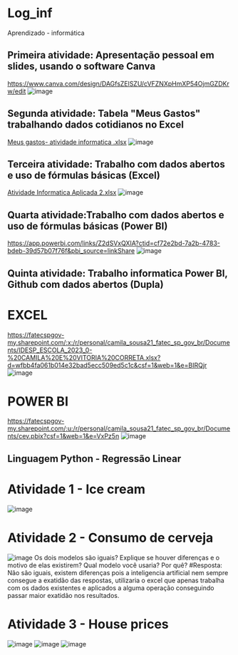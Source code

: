 # Log_inf
Aprendizado - informática 

## Primeira atividade: Apresentação pessoal em slides, usando o software Canva
https://www.canva.com/design/DAGfsZElSZU/cVFZNXpHmXP54OjmGZDKrw/edit
![image](https://github.com/user-attachments/assets/d1b9aacb-a817-4228-98f1-e289a1f37098)

## Segunda atividade: Tabela "Meus Gastos" trabalhando dados cotidianos no Excel
[Meus gastos- atividade informatica .xlsx](https://github.com/user-attachments/files/19398602/Meus.gastos-.atividade.informatica.xlsx)
![image](https://github.com/user-attachments/assets/24d26ccc-92d1-4ebd-be14-a6b53090533c)

## Terceira atividade: Trabalho com dados abertos e uso de fórmulas básicas (Excel)
[Atividade Informatica Aplicada 2.xlsx](https://github.com/user-attachments/files/19452220/Atividade.Informatica.Aplicada.2.xlsx)
![image](https://github.com/user-attachments/assets/d9a2d5e0-2793-4848-b29b-ad99379e400a)

## Quarta atividade:Trabalho com dados abertos e uso de fórmulas básicas (Power BI)
https://app.powerbi.com/links/Z2dSVxQXIA?ctid=cf72e2bd-7a2b-4783-bdeb-39d57b07f76f&pbi_source=linkShare
![image](https://github.com/user-attachments/assets/e9e7c058-904d-480c-b671-8ad5b71ae0ff)

## Quinta atividade: Trabalho informatica Power BI, Github com dados abertos (Dupla)
# EXCEL
https://fatecspgov-my.sharepoint.com/:x:/r/personal/camila_sousa21_fatec_sp_gov_br/Documents/IDESP_ESCOLA_2023_0-%20CAMILA%20E%20VITORIA%20CORRETA.xlsx?d=wfbb4fa061b014e32bad5ecc509ed5c1c&csf=1&web=1&e=BIRQjr
![image](https://github.com/user-attachments/assets/4a2c3d43-1c3c-4afe-b785-03215ae5245e)

# POWER BI
https://fatecspgov-my.sharepoint.com/:u:/r/personal/camila_sousa21_fatec_sp_gov_br/Documents/cev.pbix?csf=1&web=1&e=VxPz5n
![image](https://github.com/user-attachments/assets/423b76ef-3609-44f3-b576-533728ef13cb)

## Linguagem Python - Regressão Linear 
# Atividade 1 - Ice cream
![image](https://github.com/user-attachments/assets/76d9c180-3426-4a5a-b573-430992ed1c03)
# Atividade 2 - Consumo de cerveja
![image](https://github.com/user-attachments/assets/cafa4a8c-8431-4e64-8920-f3c341219e5c)
Os dois modelos são iguais? Explique se houver diferenças e o motivo de elas existirem?
Qual modelo você usaria? Por quê?
#Resposta:  Não são iguais, existem diferenças pois a inteligencia artificial nem sempre consegue a exatidão das respostas, utilizaria o excel que apenas trabalha com os dados existentes e aplicados a alguma operação conseguindo passar maior exatidão nos resultados.
# Atividade 3 - House prices
![image](https://github.com/user-attachments/assets/ce90f26d-c326-4639-b4ec-65c433f5d0e2)
![image](https://github.com/user-attachments/assets/235af9a6-12b3-400c-b169-6770168e5ac0)
![image](https://github.com/user-attachments/assets/b20b12b6-b055-4040-b714-66c81089199a)
